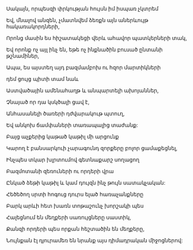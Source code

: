 Սակայն, որպեսզի փրկության հույսն իմ իսպառ չկտրեմ


Եվ, մնալով անզեն, չմատնվեմ ձեռքն այն աներևույթ հակառակորդների,


Որոնց մասին ես հիշատակեցի վերև ահավոր պատկերների տակ,


Եվ որոնք ոչ այլ ինչ են, եթե ոչ ինքնածին բուսած ընտանի թշնամիներ,


Ապա, ես այստեղ այդ բազմամբոխ ու հզոր մարտիկների


դեմ ցույց պիտի տամ նաև


Աստվածային ամենահաղթ և անպարտելի ախոյաններ,


Չնայած որ դա կսկծալի ցավ է,


Անհասանելի ծառերի դժվարակութ պտուղ,


Եվ անկոխ ճամփաների տառապալից տաժանք:


Բայց աչքերից կաթած կաթիլ մի արցունք


Կարող է բանսարկուի չարագունդ զորքերը բոլոր ցամաքեցնել,


Ինչպես տկար խլրտումով գետնաքարշ սողացող


Բազմոտանի զեռուների ու որդերի վրա


Ընկած ձեթի կաթիլ և կամ դույզն ինչ թույն սատակչական:


Հեծեծող սրտի հոգուց դուրս ելած հառաչանքները


Բարկ արևի հետ խառն տոթաշունչ խորշակի պես


Հալեցնում են մեղքերի սառույցները սաստիկ,


Քանզի որդերի պես որքան հեշտածին են մեղքերը,


Նույնքան էլ դյուրամեռ են նրանք այս դիմադրական միջոցներով: